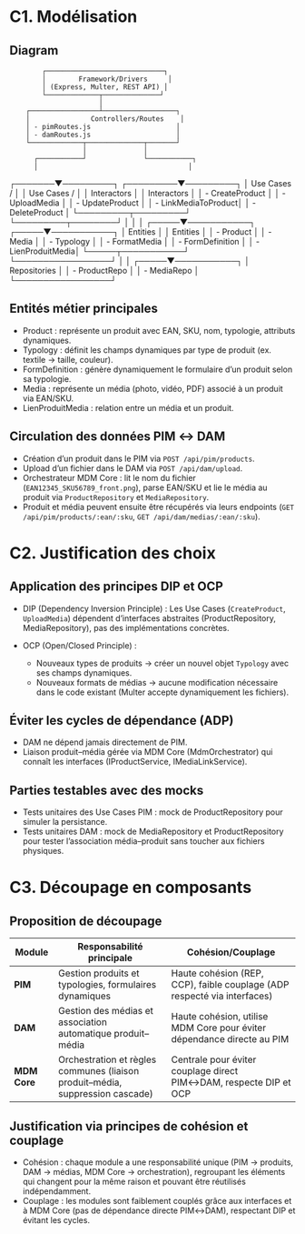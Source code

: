 # C1. Modélisation

## Diagram

            ┌─────────────────────────────┐
            │        Framework/Drivers     │
            │ (Express, Multer, REST API) │
            └─────────────┬──────────────┘
                          │
        ┌─────────────────┴──────────────────┐
        │               Controllers/Routes    │
        │ - pimRoutes.js                     │
        │ - damRoutes.js                     │
        └─────────────┬──────────────┬───────┘
                      │              │
          ┌───────────┘              └───────────┐
          │                                     │
  ┌───────▼─────────┐                 ┌─────────▼─────────┐
  │   Use Cases /    │                 │    Use Cases /     │
  │   Interactors    │                 │    Interactors     │
  │ - CreateProduct  │                 │ - UploadMedia      │
  │ - UpdateProduct  │                 │ - LinkMediaToProduct│
  │ - DeleteProduct  │                 └─────────┬─────────┘
  └─────────┬────────┘                           │
            │                                    │
      ┌─────▼───────────┐                 ┌─────▼───────────┐
      │   Entities       │                 │   Entities       │
      │ - Product        │                 │ - Media          │
      │ - Typology       │                 │ - FormatMedia    │
      │ - FormDefinition │                 │ - LienProduitMedia│
      └─────┬───────────┘                 └─────────────────┘
            │
            │
      ┌─────▼───────────┐
      │ Repositories     │
      │ - ProductRepo    │
      │ - MediaRepo      │
      └─────────────────┘


## Entités métier principales

- Product : représente un produit avec EAN, SKU, nom, typologie, attributs dynamiques.
- Typology : définit les champs dynamiques par type de produit (ex. textile → taille, couleur).
- FormDefinition : génère dynamiquement le formulaire d’un produit selon sa typologie.
- Media : représente un média (photo, vidéo, PDF) associé à un produit via EAN/SKU.
- LienProduitMedia : relation entre un média et un produit.

## Circulation des données PIM ↔ DAM

- Création d’un produit dans le PIM via `POST /api/pim/products`.
- Upload d’un fichier dans le DAM via `POST /api/dam/upload`.
- Orchestrateur MDM Core : lit le nom du fichier (`EAN12345_SKU56789_front.png`), parse EAN/SKU et lie le média au produit via `ProductRepository` et `MediaRepository`.
- Produit et média peuvent ensuite être récupérés via leurs endpoints (`GET /api/pim/products/:ean/:sku`, `GET /api/dam/medias/:ean/:sku`).

# C2. Justification des choix

## Application des principes DIP et OCP

- DIP (Dependency Inversion Principle) : Les Use Cases (`CreateProduct`, `UploadMedia`) dépendent d’interfaces abstraites (ProductRepository, MediaRepository), pas des implémentations concrètes.

- OCP (Open/Closed Principle) :
    - Nouveaux types de produits → créer un nouvel objet `Typology` avec ses champs dynamiques.
    - Nouveaux formats de médias → aucune modification nécessaire dans le code existant (Multer accepte dynamiquement les fichiers).

## Éviter les cycles de dépendance (ADP)

- DAM ne dépend jamais directement de PIM.
- Liaison produit–média gérée via MDM Core (MdmOrchestrator) qui connaît les interfaces (IProductService, IMediaLinkService).

## Parties testables avec des mocks

- Tests unitaires des Use Cases PIM : mock de ProductRepository pour simuler la persistance.
- Tests unitaires DAM : mock de MediaRepository et ProductRepository pour tester l’association média–produit sans toucher aux fichiers physiques.

# C3. Découpage en composants

## Proposition de découpage

| Module       | Responsabilité principale                                                     | Cohésion/Couplage                                                        |
| ------------ | ----------------------------------------------------------------------------- | ------------------------------------------------------------------------ |
| **PIM**      | Gestion produits et typologies, formulaires dynamiques                        | Haute cohésion (REP, CCP), faible couplage (ADP respecté via interfaces) |
| **DAM**      | Gestion des médias et association automatique produit–média                   | Haute cohésion, utilise MDM Core pour éviter dépendance directe au PIM   |
| **MDM Core** | Orchestration et règles communes (liaison produit–média, suppression cascade) | Centrale pour éviter couplage direct PIM↔DAM, respecte DIP et OCP        |


## Justification via principes de cohésion et couplage

- Cohésion : chaque module a une responsabilité unique (PIM → produits, DAM → médias, MDM Core → orchestration), regroupant les éléments qui changent pour la même raison et pouvant être réutilisés indépendamment.
- Couplage : les modules sont faiblement couplés grâce aux interfaces et à MDM Core (pas de dépendance directe PIM↔DAM), respectant DIP et évitant les cycles.